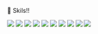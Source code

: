 <!--
**apinkpanda722/apinkpanda722** is a ✨ _special_ ✨ repository because its `README.md` (this file) appears on your GitHub profile.

Here are some ideas to get you started:

- 🔭 I’m currently working on ...
- 🌱 I’m currently learning ...
- 👯 I’m looking to collaborate on ...
- 🤔 I’m looking for help with ...
- 💬 Ask me about ...
- 📫 How to reach me: ...
- 😄 Pronouns: ...
- ⚡ Fun fact: ...
-->

🌱 Skils!!

<img src="https://img.shields.io/badge/python-3670A0?style=for-the-badge&logo=python&logoColor=ffdd54"></a>
<img src="https://img.shields.io/badge/java-%23ED8B00.svg?style=for-the-badge&logo=openjdk&logoColor=white"></a>
<img src="https://img.shields.io/badge/spring-%236DB33F.svg?style=for-the-badge&logo=spring&logoColor=white"></a>
<img src="https://img.shields.io/badge/Hibernate-59666C?style=for-the-badge&logo=Hibernate&logoColor=white"></a>
<img src="https://img.shields.io/badge/github%20actions-%232671E5.svg?style=for-the-badge&logo=githubactions&logoColor=white"></a>
<img src="https://img.shields.io/badge/gitlab%20ci-%23181717.svg?style=for-the-badge&logo=gitlab&logoColor=white"></a>
<img src="https://img.shields.io/badge/travis%20ci-%232B2F33.svg?style=for-the-badge&logo=travis&logoColor=white"></a>
<img src="https://img.shields.io/badge/Prometheus-E6522C?style=for-the-badge&logo=Prometheus&logoColor=white"></a>
<img src="https://img.shields.io/badge/IntelliJIDEA-000000.svg?style=for-the-badge&logo=intellij-idea&logoColor=white"></a>
<img src="https://img.shields.io/badge/mac%20os-000000?style=for-the-badge&logo=macos&logoColor=F0F0F0"></a>
